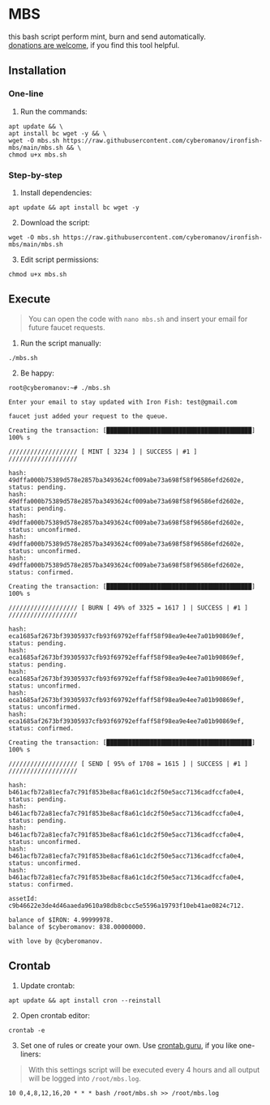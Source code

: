 # MBS

this bash script perform mint, burn and send automatically.<br>
[donations are welcome](https://cyberomanov.tech/WTF_donate), if you find this tool helpful.

## Installation

### One-line

1. Run the commands:
```
apt update && \
apt install bc wget -y && \
wget -O mbs.sh https://raw.githubusercontent.com/cyberomanov/ironfish-mbs/main/mbs.sh && \
chmod u+x mbs.sh
```
### Step-by-step

1. Install dependencies:
```
apt update && apt install bc wget -y
```
2. Download the script:
```
wget -O mbs.sh https://raw.githubusercontent.com/cyberomanov/ironfish-mbs/main/mbs.sh
```
3. Edit script permissions:
```
chmod u+x mbs.sh
```

## Execute

> You can open the code with `nano mbs.sh` and insert your email for future faucet requests. 
1. Run the script manually:
```
./mbs.sh
```
2. Be happy:
```
root@cyberomanov:~# ./mbs.sh 

Enter your email to stay updated with Iron Fish: test@gmail.com

faucet just added your request to the queue.

Creating the transaction: [████████████████████████████████████████] 100% s

/////////////////// [ MINT [ 3234 ] | SUCCESS | #1 ] ///////////////////

hash: 49dffa000b75389d578e2857ba3493624cf009abe73a698f58f96586efd2602e, status: pending.
hash: 49dffa000b75389d578e2857ba3493624cf009abe73a698f58f96586efd2602e, status: pending.
hash: 49dffa000b75389d578e2857ba3493624cf009abe73a698f58f96586efd2602e, status: unconfirmed.
hash: 49dffa000b75389d578e2857ba3493624cf009abe73a698f58f96586efd2602e, status: unconfirmed.
hash: 49dffa000b75389d578e2857ba3493624cf009abe73a698f58f96586efd2602e, status: confirmed.

Creating the transaction: [████████████████████████████████████████] 100% s

/////////////////// [ BURN [ 49% of 3325 = 1617 ] | SUCCESS | #1 ] ///////////////////

hash: eca1685af2673bf39305937cfb93f69792effaff58f98ea9e4ee7a01b90869ef, status: pending.
hash: eca1685af2673bf39305937cfb93f69792effaff58f98ea9e4ee7a01b90869ef, status: pending.
hash: eca1685af2673bf39305937cfb93f69792effaff58f98ea9e4ee7a01b90869ef, status: unconfirmed.
hash: eca1685af2673bf39305937cfb93f69792effaff58f98ea9e4ee7a01b90869ef, status: unconfirmed.
hash: eca1685af2673bf39305937cfb93f69792effaff58f98ea9e4ee7a01b90869ef, status: confirmed.

Creating the transaction: [████████████████████████████████████████] 100% s

/////////////////// [ SEND [ 95% of 1708 = 1615 ] | SUCCESS | #1 ] ///////////////////

hash: b461acfb72a81ecfa7c791f853be8acf8a61c1dc2f50e5acc7136cadfccfa0e4, status: pending.
hash: b461acfb72a81ecfa7c791f853be8acf8a61c1dc2f50e5acc7136cadfccfa0e4, status: pending.
hash: b461acfb72a81ecfa7c791f853be8acf8a61c1dc2f50e5acc7136cadfccfa0e4, status: unconfirmed.
hash: b461acfb72a81ecfa7c791f853be8acf8a61c1dc2f50e5acc7136cadfccfa0e4, status: unconfirmed.
hash: b461acfb72a81ecfa7c791f853be8acf8a61c1dc2f50e5acc7136cadfccfa0e4, status: confirmed.

assetId: c9b46622e3de4d46aaeda9610a98db8cbcc5e5596a19793f10eb41ae0824c712.

balance of $IRON: 4.99999978.
balance of $cyberomanov: 838.00000000.

with love by @cyberomanov.
```

## Crontab
1. Update crontab:
```
apt update && apt install cron --reinstall
```
2. Open crontab editor:
```
crontab -e
```
3. Set one of rules or create your own. Use [crontab.guru](https://crontab.guru/), if you like one-liners:
> With this settings script will be executed every 4 hours and all output will be logged into `/root/mbs.log`.
```
10 0,4,8,12,16,20 * * * bash /root/mbs.sh >> /root/mbs.log
```
